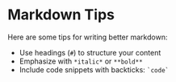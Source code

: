 <!--
{
  "title": "블로그2",
  "time": "2025-04-12T10:27:00.000Z",
  "description": "Markdown Tips Here are some tips for writing better markdown: Use headings () to structure your content Emphasize with italic or bold Include code snippets with backticks: code..."
}
-->

# Markdown Tips

Here are some tips for writing better markdown:

- Use headings (`#`) to structure your content
- Emphasize with `*italic*` or `**bold**`
- Include code snippets with backticks: `` `code` ``